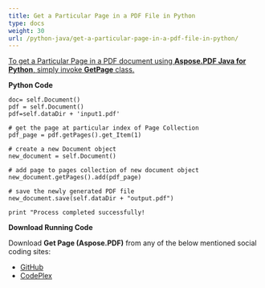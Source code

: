 ```yaml
---
title: Get a Particular Page in a PDF File in Python
type: docs
weight: 30
url: /python-java/get-a-particular-page-in-a-pdf-file-in-python/
---
```


<ins>To get a Particular Page in a PDF document using **Aspose.PDF Java for Python**, simply invoke **GetPage** class.

**Python Code**
```
doc= self.Document()
pdf = self.Document()
pdf=self.dataDir + 'input1.pdf'

# get the page at particular index of Page Collection
pdf_page = pdf.getPages().get_Item(1)

# create a new Document object
new_document = self.Document()

# add page to pages collection of new document object
new_document.getPages().add(pdf_page)

# save the newly generated PDF file
new_document.save(self.dataDir + "output.pdf")

print "Process completed successfully!

```


**Download Running Code**

Download **Get Page (Aspose.PDF)** from any of the below mentioned social coding sites:

- [GitHub](https://github.com/aspose-pdf/Aspose.PDF-for-Java/blob/master/Plugins/Aspose.PDF-for-Java_for_Python/test/WorkingWithPages/GetPage/GetPage.py)
- [CodePlex](http://asposepdfjavapython.codeplex.com/SourceControl/latest#test/WorkingWithPages/GetPage/GetPage.py)
